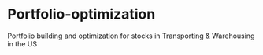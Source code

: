 # Portfolio-optimization
Portfolio building and optimization for stocks in Transporting &amp; Warehousing in the US
